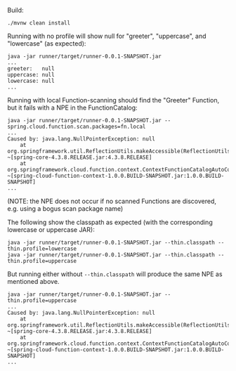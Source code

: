 Build:

`./mvnw clean install`

Running with no profile will show null for "greeter", "uppercase", and "lowercase" (as expected):

```
java -jar runner/target/runner-0.0.1-SNAPSHOT.jar
...
greeter:   null
uppercase: null
lowercase: null
...
```

Running with local Function-scanning should find the "Greeter" Function,
but it fails with a NPE in the FunctionCatalog:

```
java -jar runner/target/runner-0.0.1-SNAPSHOT.jar --spring.cloud.function.scan.packages=fn.local
...
Caused by: java.lang.NullPointerException: null
	at org.springframework.util.ReflectionUtils.makeAccessible(ReflectionUtils.java:442) ~[spring-core-4.3.8.RELEASE.jar:4.3.8.RELEASE]
	at org.springframework.cloud.function.context.ContextFunctionCatalogAutoConfiguration$ContextFunctionPostProcessor.getField(ContextFunctionCatalogAutoConfiguration.java:493) ~[spring-cloud-function-context-1.0.0.BUILD-SNAPSHOT.jar:1.0.0.BUILD-SNAPSHOT]
...
```

(NOTE: the NPE does not occur if no scanned Functions are discovered, e.g. using a bogus scan package name)

The following show the classpath as expected (with the corresponding lowercase or uppercase JAR):

```
java -jar runner/target/runner-0.0.1-SNAPSHOT.jar --thin.classpath --thin.profile=lowercase
java -jar runner/target/runner-0.0.1-SNAPSHOT.jar --thin.classpath --thin.profile=uppercase
```

But running either without `--thin.classpath` will produce the same NPE as mentioned above.

```
java -jar runner/target/runner-0.0.1-SNAPSHOT.jar --thin.profile=uppercase
...
Caused by: java.lang.NullPointerException: null
	at org.springframework.util.ReflectionUtils.makeAccessible(ReflectionUtils.java:442) ~[spring-core-4.3.8.RELEASE.jar:4.3.8.RELEASE]
	at org.springframework.cloud.function.context.ContextFunctionCatalogAutoConfiguration$ContextFunctionPostProcessor.getField(ContextFunctionCatalogAutoConfiguration.java:493) ~[spring-cloud-function-context-1.0.0.BUILD-SNAPSHOT.jar:1.0.0.BUILD-SNAPSHOT]
...
```

